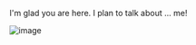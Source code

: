 I'm glad you are here. I plan to talk about ... me!

![image](https://user-images.githubusercontent.com/65548415/83569986-4cc1d100-a4f3-11ea-9cdd-9ed6f24f0ac4.png)

